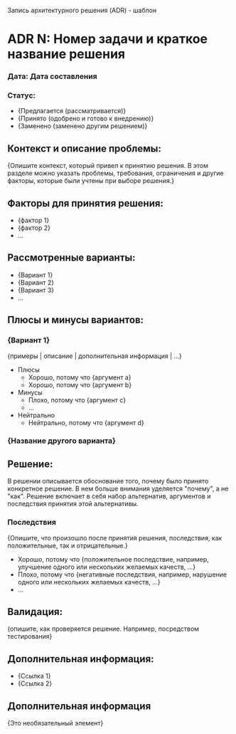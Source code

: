 Запись архитектурного решения (ADR) - шаблон
# ADR N: Номер задачи и краткое название решения
### Дата: Дата составления
### Статус:

* {Предлагается (рассматривается)}
* {Принято (одобрено и готово к внедрению)}
* {Заменено (заменено другим решением)}

## Контекст и описание проблемы:

{Опишите контекст, который привел к принятию решения. В этом разделе можно указать проблемы, требования, ограничения и другие факторы, которые были учтены при выборе решения.}

## Факторы для принятия решения:

* {фактор 1}
* {фактор 2}
* … 

## Рассмотренные варианты:

* {Вариант 1}
* {Вариант 2}
* {Вариант 3}
* … 

## Плюсы и минусы вариантов:

### {Вариант 1}

{примеры | описание | дополнительная информация | …}
* Плюсы
  * Хорошо, потому что {аргумент a}
  * Хорошо, потому что {аргумент b}
* Минусы
  * Плохо, потому что {аргумент c}
  * …
* Нейтрально
  * Нейтрально, потому что {аргумент d}

### {Название другого варианта}

## Решение:

В решении описывается обоснование того, почему было принято конкретное решение. В нем больше внимания уделяется "почему", а не "как". Решение включает в себя набор альтернатив, аргументов и последствия принятия этой альтернативы.

### Последствия
{Опишите, что произошло после принятия решения, последствия, как положительные, так и отрицательные.}
* Хорошо, потому что {положительное последствие, например, улучшение одного или нескольких желаемых качеств, …}
* Плохо, потому что {негативные последствия, например, нарушение одного или нескольких желаемых качеств, …}
* … 

## Валидация:

{опишите, как проверяется решение. Например, посредством тестирования}

## Дополнительная информация:

* {Ссылка 1}
* {Ссылка 2}
 
## Дополнительная информация
{Это необязательный элемент}
